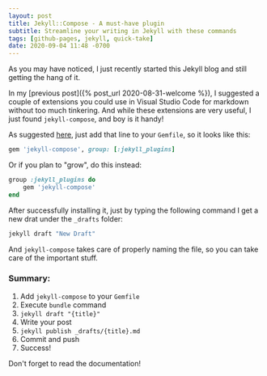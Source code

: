 ```yaml
---
layout: post
title: Jekyll::Compose - A must-have plugin
subtitle: Streamline your writing in Jekyll with these commands
tags: [github-pages, jekyll, quick-take]
date: 2020-09-04 11:48 -0700
---
```

As you may have noticed, I just recently started this Jekyll blog and still getting the hang of it.

In my [previous post]({% post_url 2020-08-31-welcome %}), I suggested a couple of extensions you could use in Visual Studio Code for markdown without too much tinkering. And while these extensions are very useful, I just found `jekyll-compose`, and boy is it handy!

As suggested [here](https://github.com/jekyll/jekyll-compose/blob/master/README.md#installation), just add that line to your `Gemfile`, so it looks like this:

```ruby
gem 'jekyll-compose', group: [:jekyll_plugins]
```

Or if you plan to "grow", do this instead:

```ruby
group :jekyll_plugins do
    gem 'jekyll-compose'
end
```

After successfully installing it, just by typing the following command I get a new drat under the `_drafts` folder:

```bash
jekyll draft "New Draft"
```

And `jekyll-compose` takes care of properly naming the file, so you can take care of the important stuff.

### Summary:

1. Add `jekyll-compose` to your `Gemfile`
1. Execute `bundle` command
1. `jekyll draft "{title}"`
1. Write your post
1. `jekyll publish _drafts/{title}.md`
1. Commit and push
1. Success!

Don't forget to read the documentation!